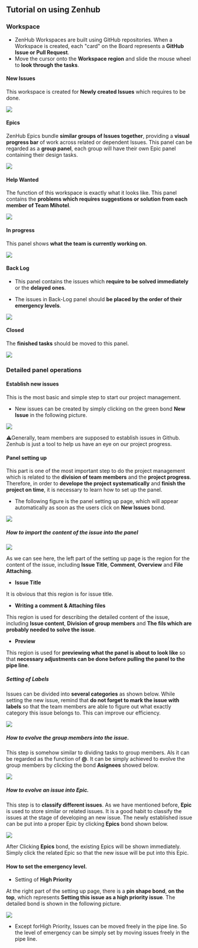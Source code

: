## Tutorial on using Zenhub

### Workspace
- ZenHub Workspaces are built using GitHub repositories. When a Workspace is created, each "card" on the Board represents a **GitHub Issue or Pull Request**.
- Move the cursor onto the **Workspace region** and slide the mouse wheel to **look through the tasks**.

#### New Issues
This workspace is created for **Newly created Issues** which requires to be done.

![](Tutorial_Zenhub/NewIssues.png)

#### Epics
ZenHub Epics bundle **similar groups of Issues together**, providing a **visual progress bar** of work across related or dependent Issues. This panel can be regarded as a **group panel**, each group will have their own Epic panel containing their design tasks.

![](Tutorial_Zenhub/Epics.png)

#### Help Wanted

The function of this workspace is exactly what it looks like. This panel contains the **problems which requires suggestions or solution from each member of Team Mihotel**.

![](Tutorial_Zenhub/HelpWanted.png)

#### In progress
This panel shows **what the team is currently working on**.

![](Tutorial_Zenhub/InProgress.png)

#### Back Log

- This panel contains the issues which **require to be solved immediately** or the **delayed ones**.

- The issues in Back-Log panel should **be placed by the order of their emergency levels**.

![](Tutorial_Zenhub/BackLog.png)

#### Closed

The **finished tasks** should be moved to this panel.

![](Tutorial_Zenhub/Closed.png)

### Detailed panel operations

#### Establish new issues

This is the most basic and simple step to start our project management.
- New issues can be created by simply clicking on the green bond **New Issue** in the following picture.

![](Tutorial_Zenhub/Establish_newissues.png)

⚠️Generally, team members are supposed to establish issues in Github. Zenhub is just a tool to help us have an eye on our project progress.

#### Panel setting up

This part is one of the most important step to do the project management which is related to the **division of team members** and the **project progress**. Therefore, in order to **develope the project systematically** and **finish the project on time**, it is necessary to learn how to set up the panel.

- The following figure is the panel setting up page, which will appear automatically as soon as the users click on **New Issues** bond.

![](Tutorial_Zenhub/setting_up.png)

##### How to import the content of the issue into the panel

![](Tutorial_Zenhub/import.png)

As we can see here, the left part of the setting up page is the region for the content of the issue, including **Issue Title**, **Comment**, **Overview** and **File Attaching**.

- **Issue Title**

It is obvious that this region is for issue title.

- **Writing a comment & Attaching files**

This region is used for describing the detailed content of the issue, including **Issue content**, **Division of group members** and **The fils which are probably needed to solve the issue**.

- **Preview**

This region is used for **previewing what the panel is about to look like** so that **necessary adjustments can be done before pulling the panel to the pipe line**.

##### Setting of **Labels**

Issues can be divided into **several categories** as shown below. While setting the new issue, remind that **do not forget to mark the issue with labels** so that the team members are able to figure out what exactly category this issue belongs to. This can improve our efficiency.

![](Tutorial_Zenhub/Labels.png)

  ##### How to **evolve the group members into the issue**.

This step is somehow similar to dividing tasks to group members. Als it can be regarded as the function of **@**. It can be simply achieved to evolve the group members by clicking the bond **Asignees** showed below.

![](Tutorial_Zenhub/Assign.png)

##### How to evolve an issue into Epic.

This step is to **classify different issues**. As we have mentioned before, **Epic** is used to store similar or related issues. It is a good habit to classify the issues at the stage of developing an new issue. The newly established issue can be put into a proper Epic by clicking **Epics** bond shown below.

![](Tutorial_Zenhub/Epics_Classify.png)

After Clicking **Epics** bond, the existing Epics will be shown immediately. Simply click the related Epic so that the new issue will be put into this Epic.

#### How to set the emergency level.

- Setting of **High Priority**

At the right part of the setting up page, there is a **pin shape bond**, **on the top**, which represents **Setting this issue as a high priority issue**.
The detailed bond is shown in the following picture.

![](Tutorial_Zenhub/high_priority.png)

- Except forHigh Priority, Issues can be moved freely in the pipe line. So the level of emergency can be simply set by moving issues freely in the pipe line.
